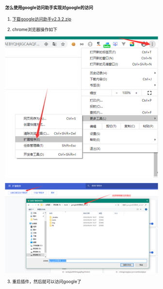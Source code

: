 #### 怎么使用google访问助手实现对google的访问

1. [下载google访问助手v2.3.2.zip](google访问助手_v2.3.2.zip)

2. chrome浏览器操作如下

![第一步操作](images/google-assentis-01.jpg)

![第二步操作](images/google-assentis-02.jpg)

3. 重启插件，然后就可以访问google了
